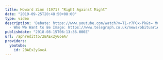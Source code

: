 ```yaml
---
title: Howard Zinn (1971) "Right Against Might"
date: "2019-09-25T20:48:50+08:00"
type: video
description: 'Debate: https://www.youtube.com/watch?v=T1-r7POx-Pk&t= Music: Tom Day
  - Who We Want to Be Image: https://www.telegraph.co.uk/news/obituaries/culture-obituaries/books-obituaries/7121595/Howard-Zinn.html'
publishdate: "2018-08-15T06:13:36.000Z"
url: /aphreditto/2BAEx2yGoeA/
providers:
  youtube:
    id: 2BAEx2yGoeA
---
```

